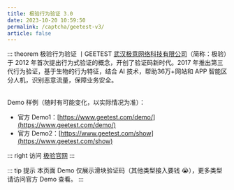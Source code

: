 ```yaml
---
title: 极验行为验证 3.0
date: 2023-10-20 10:59:50
permalink: /captcha/geetest-v3/
article: false
---
```


::: theorem 极验行为验证 <Badge text="3.0" type="error" vertical="middle"/>丨GEETEST
[武汉极意网络科技有限公司](https://www.tianyancha.com/company/699317632)（简称：极验）于 2012 年首次提出行为式验证的概念，开创了验证码新时代。2017 年推出第三代行为验证，基于生物的行为特征，结合 AI 技术，帮助36万+网站和 APP 智能区分人机，识别恶意流量，保障业务安全。

<br>
Demo 样例（随时有可能变化，以实际情况为准）：
<br>

- 官方 Demo1：[https://www.geetest.com/demo/](https://www.geetest.com/demo/)
- 官方 Demo2：[https://www.geetest.com/show](https://www.geetest.com/show)

::: right
访问 [极验官网](https://www.geetest.com/Sensebot)
:::

::: tip 提示
本页面 Demo 仅展示滑块验证码（其他类型接入要钱 :sob:），更多类型请访问官方 Demo 查看。
:::

<br>

<captcha-geetest-v3></captcha-geetest-v3>
